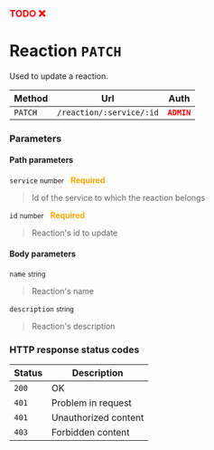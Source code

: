 <h3><span style="color:red"><b>TODO ❌</b></span></h3>

# Reaction ```PATCH```

Used to update a reaction.

| Method   | Url           | Auth          |
| -------- | ---------------| ---------------------|
| `PATCH`   | `/reaction/:service/:id` | <span style="color:red">**`ADMIN`**</span>   |

### Parameters

#### Path parameters

```service``` <small>number</small>&nbsp;&nbsp;&nbsp;<span style="color: orange">**Required**</span>

> Id of the service to which the reaction belongs

```id``` <small>number</small>&nbsp;&nbsp;&nbsp;<span style="color: orange">**Required**</span>

> Reaction's id to update

#### Body parameters

```name``` <small>string</small>

> Reaction's name

```description``` <small>string</small>

> Reaction's description

### HTTP response status codes

| Status   | Description           |
|----------|-----------------------|
|```200``` | OK                    |
|```401``` | Problem in request    |
|```401``` | Unauthorized content  |
|```403``` | Forbidden content  |
